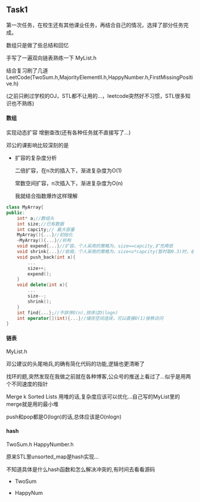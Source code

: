 ## Task1

第一次任务，在校生还有其他课业任务，再结合自己的情况，选择了部分任务完成。

数组只是做了些总结和回忆

手写了一遍双向链表熟练一下 MyList.h

结合复习刷了几道LeetCode(TwoSum.h,MajorityElementII.h,HappyNumber.h,FirstMissingPositive.h)

(之前只刷过学校的OJ，STL都不让用的...，leetcode突然好不习惯，STL很多知识也不熟练) 

#### 数组 

实现动态扩容 增删查改(还有各种任务就不直接写了...)

邓公的课影响比较深刻的是

* 扩容的复杂度分析 

  二倍扩容，在n次的插入下，渐进复杂度为O(1)

  常数空间扩容，n次插入下，渐进复杂度为O(n)

  我就结合指数爆炸这样理解

```c++
class MyArray{
public:
    int* a;//数组头
    int size;//已有数据
    int capcity;// 最大容量
    MyArray(){...}//初始化
    ~MyArray(){...}//析构
    void expend{...}//扩容，个人采用的策略为，size==capcity,扩充两倍
    void shrink{...}//收缩，个人采用的策略为，size<u*capcity(暂时取0.3)时，收缩为1/2
    void push_back(int x){
        ...
        size++;
        expend();
    }
    void delete(int x){
        ...
        size--;
        shrink();
    }
    int find{...};//不排序O(n),排序过O(logn)
    int operator[](int){...}//储存空间连续，可以直接O(1)按秩访问
}
```

#### 链表

MyList.h

邓公建议的头尾哨兵,的确有简化代码的功能,逻辑也更清晰了

找环的题,突然发现在我做之前就在各种博客,公众号的推送上看过了...似乎是用两个不同速度的指针

Merge k Sorted Lists 用堆的话,复杂度应该可以优化...自己写的MyList里的merge就是用的最小堆

push和pop都是O(logn)的话,总体应该是O(nlogn)

#### hash

TwoSum.h HappyNumber.h

原来STL里unsorted_map是hash实现...

不知道具体是什么hash函数和怎么解决冲突的,有时间去看看源码

* TwoSum

* HappyNum

